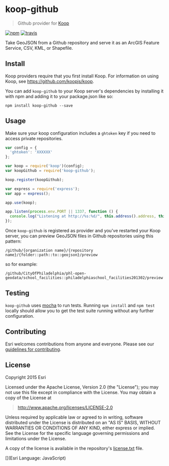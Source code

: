 # koop-github

> Github provider for [Koop](https://github.com/koopjs/koop)

[![npm][npm-image]][npm-url]
[![travis][travis-image]][travis-url]

[npm-image]: https://img.shields.io/npm/v/koop-github.svg?style=flat-square
[npm-url]: https://www.npmjs.com/package/koop-github
[travis-image]: https://img.shields.io/travis/koopjs/koop-github.svg?style=flat-square
[travis-url]: https://travis-ci.org/koopjs/koop-github

Take GeoJSON from a Github repository and serve it as an ArcGIS Feature Service, CSV, KML, or Shapefile.

## Install

Koop providers require that you first install Koop. For information on using Koop, see https://github.com/koopjs/koop.

You can add `koop-github` to your Koop server's dependencies by installing it with npm and adding it to your package.json like so:

```
npm install koop-github --save
```

## Usage

Make sure your koop configuration includes a `ghtoken` key if you need to access private repositories.

```js
var config = {
  'ghtoken': 'XXXXXX'
};

var koop = require('koop')(config);
var koopGithub = require('koop-github');

koop.register(koopGithub);

var express = require('express');
var app = express();

app.use(koop);

app.listen(process.env.PORT || 1337, function () {
  console.log("Listening at http://%s:%d/", this.address().address, this.address().port);
});
```

Once `koop-github` is registered as provider and you've restarted your Koop server, you can preview GeoJSON files in Github repositories using this pattern:

`/github/{organization name}/{repository name}/{folder::path::to::geojson}/preview`

so for example:

`/github/CityOfPhiladelphia/phl-open-geodata/school_facilities::philadelphiaschool_facilities201302/preview`

## Testing

`koop-github` uses [mocha](http://mochajs.org/) to run tests. Running `npm install` and `npm test` locally should allow you to get the test suite running without any further configuration.

## Contributing

Esri welcomes contributions from anyone and everyone. Please see our [guidelines for contributing](https://github.com/Esri/contributing).

## License

Copyright 2015 Esri

Licensed under the Apache License, Version 2.0 (the "License");
you may not use this file except in compliance with the License.
You may obtain a copy of the License at

> http://www.apache.org/licenses/LICENSE-2.0

Unless required by applicable law or agreed to in writing, software
distributed under the License is distributed on an "AS IS" BASIS,
WITHOUT WARRANTIES OR CONDITIONS OF ANY KIND, either express or implied.
See the License for the specific language governing permissions and
limitations under the License.

A copy of the license is available in the repository's [license.txt](license.txt) file.

[](Esri Language: JavaScript)
